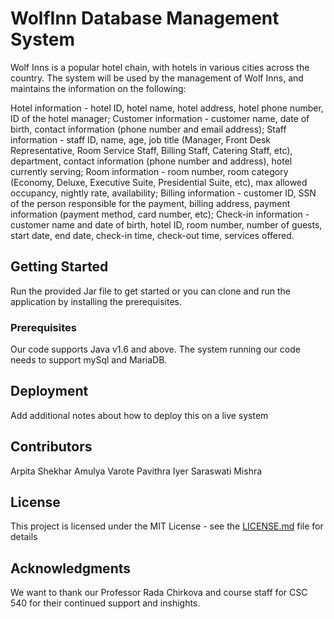 # WolfInn Database Management System

Wolf Inns is a popular hotel chain, with hotels in various cities across the country. The system will be used by the management of Wolf Inns, and maintains the information on the following: 

Hotel information - hotel ID, hotel name, hotel address, hotel phone number, ID of the hotel manager; 
Customer information - customer name, date of birth, contact information (phone number and email address); 
Staff information - staff ID, name, age, job title (Manager, Front Desk Representative, Room Service Staff, Billing Staff, Catering Staff, etc), department, contact information (phone number and address), hotel currently serving; 
Room information - room number, room category (Economy, Deluxe, Executive Suite, Presidential Suite, etc), max allowed occupancy, nightly rate, availability; 
Billing information - customer ID, SSN of the person responsible for the payment, billing address, payment information (payment method, card number, etc); 
Check-in information - customer name and date of birth, hotel ID, room number, number of guests, start date, end date, check-in time, check-out time, services offered.

## Getting Started

Run the provided Jar file to get started or you can clone and run the application by installing the prerequisites.

### Prerequisites

Our code supports Java v1.6 and above. The system running our code needs to support mySql and MariaDB.

## Deployment

Add additional notes about how to deploy this on a live system

## Contributors

Arpita Shekhar
Amulya Varote
Pavithra Iyer
Saraswati Mishra

## License

This project is licensed under the MIT License - see the [LICENSE.md](LICENSE.md) file for details

## Acknowledgments

We want to thank our Professor Rada Chirkova and course staff for CSC 540 for their continued support and inshights.



